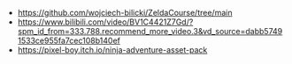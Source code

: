 - https://github.com/wojciech-bilicki/ZeldaCourse/tree/main
- https://www.bilibili.com/video/BV1C4421Z7Gd/?spm_id_from=333.788.recommend_more_video.3&vd_source=dabb57491533ce955fa7cec108b140ef
- https://pixel-boy.itch.io/ninja-adventure-asset-pack